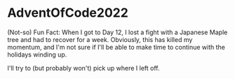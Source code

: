 # AdventOfCode2022


(Not-so) Fun Fact: When I  got to Day 12, I lost a fight with a Japanese Maple tree and had to recover for a week. Obviously, this has killed my momentum, and I'm not sure if I'll be able to make time to continue with the holidays winding up. 

I'll try to (but probably won't) pick up where I left off.
